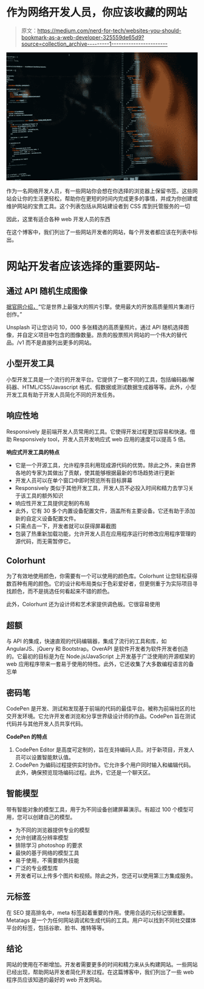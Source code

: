 # 作为网络开发人员，你应该收藏的网站

> 原文：<https://medium.com/nerd-for-tech/websites-you-should-bookmark-as-a-web-developer-325559de65d9?source=collection_archive---------1----------------------->

![](img/59f7ae05db2f28f0def00a2739ac5fbf.png)

作为一名网络开发人员，有一些网站你会想在你选择的浏览器上保留书签。这些网站会让你的生活更轻松，帮助你在更短的时间内完成更多的事情，并成为你创建或维护网站的宝贵工具。这个列表包括从网站建设者到 CSS 库到托管服务的一切

因此，这里有适合各种 web 开发人员的东西

在这个博客中，我们列出了一些网站开发者的网站，每个开发者都应该在列表中标出。

# **网站开发者应该选择的重要网站-**

## **通过 API 随机生成图像**

[据官网介绍，](https://unsplash.com/developers)“它是世界上最强大的照片引擎。使用最大的开放高质量照片集进行创作。”

Unsplash 可让您访问 10，000 多张精选的高质量照片。通过 API 随机选择图像，并自定义项目中包含的图像数量。昂贵的股票照片网站的一个伟大的替代品。/v1 而不是直接列出更多的网站。

## **小型开发工具**

小型开发工具是一个流行的开发平台。它提供了一套不同的工具，包括编码器/解码器、HTML/CSS/Javascript 格式、假数据或测试数据生成器等等。此外，小型开发工具有助于开发人员简化不同的开发任务。

## **响应性地**

Responsively 是前端开发人员常用的工具。它使得开发过程更加容易和快速。借助 Responsively tool，开发人员开发响应式 web 应用的速度可以提高 5 倍。

**响应式开发工具的特点**

*   它是一个开源工具，允许程序员利用现成源代码的优势。除此之外，来自世界各地的专家为其做出了贡献，使其能够根据最新的市场趋势进行更新
*   开发人员可以在单个窗口中即时预览所有目标屏幕
*   Responsively 类似于其他开发工具，开发人员不必投入时间和精力去学习关于该工具的额外知识
*   响应性开发工具提供定制的布局
*   此外，它有 30 多个内置设备配置文件，涵盖所有主要设备。它还有助于添加新的自定义设备配置文件。
*   只需点击一下，开发者就可以获得屏幕截图
*   包装了热重新加载功能，允许开发人员在应用程序运行时修改应用程序管理的源代码，而无需暂停它。

## **Colorhunt**

为了有效地使用颜色，你需要有一个可以使用的颜色库。Colorhunt 让您轻松获得数百种有用的颜色。它的设计和布局类似于色彩爱好者，但更侧重于为实际项目寻找颜色，而不是挑选任何看起来不错的颜色。

此外，Colorhunt 还为设计师和艺术家提供调色板。它很容易使用

## **超额**

与 API 的集成，快速直观的代码编辑器，集成了流行的工具和库，如 AngularJS、jQuery 和 Bootstrap。OverAPI 是软件开发者为软件开发者创造的。它最初的目标是为在 Node.js/JavaScript 上开发基于广泛使用的开源框架的 web 应用程序带来一套易于使用的特性。此外，它还收集了大多数编程语言的备忘单

## **密码笔**

CodePen 是开发、测试和发现基于前端的代码的最佳平台。被称为前端社区的社交开发环境。它允许开发者浏览和分享世界级设计师的作品。CodePen 旨在测试代码并与其他开发人员共享代码。

**CodePen 的特点**

1.  CodePen Editor 是高度可定制的，旨在支持编码人员。对于新项目，开发人员可以设置智能默认值。
2.  CodePen 为编码过程提供实时协作。它允许多个用户同时输入和编辑代码。此外，确保预览现场编码过程。此外，它还是一个聊天区。

## **智能模型**

带有智能对象的模型工具，用于为不同设备创建屏幕演示。有超过 100 个模型可用，您可以创建自己的模型。

*   为不同的浏览器提供专业的模型
*   允许创建高分辨率模型
*   排除学习 photoshop 的要求
*   最快的基于网络的模型工具
*   易于使用，不需要额外技能
*   广泛的专业模型库
*   开发者可以上传多个图片和视频。除此之外，您还可以使用第三方集成服务。

## **元标签**

在 SEO 提高排名中，meta 标签起着重要的作用。使用合适的元标记很重要。Metatags 是一个为任何网站调试和生成代码的工具。用户可以找到不同社交媒体平台的标签，包括谷歌、脸书、推特等等。

## **结论**

网站的使用在不断增加。开发者需要更多的时间和精力来从头构建网站。一些网站已经出现，帮助网站开发者简化开发过程。在这篇博客中，我们列出了一些 web 程序员应该知道的最好的 web 开发网站。